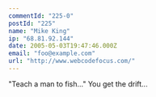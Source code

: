 ```yaml
---
commentId: "225-0"
postId: "225"
name: "Mike King"
ip: "68.81.92.144"
date: 2005-05-03T19:47:46.000Z
email: "foo@example.com"
url: "http://www.webcodefocus.com/"
---
```

<p>"Teach a man to fish..." You get the drift...</p>